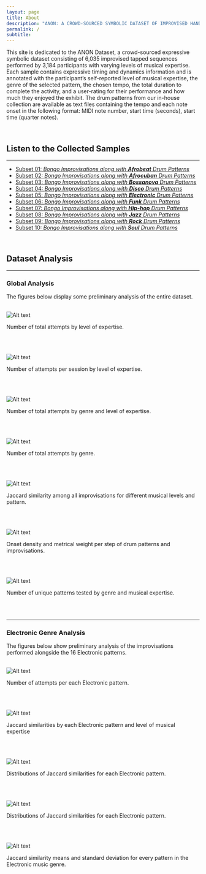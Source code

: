 ```yaml
---
layout: page
title: About
description: "ANON: A CROWD-SOURCED SYMBOLIC DATASET OF IMPROVISED HAND PERCUSSION RHYTHMS PAIRED WITH DRUM"
permalink: /
subtitle: 
---
```


This site is dedicated to the ANON Dataset, a crowd-sourced expressive symbolic dataset consisting of 6,035 improvised tapped sequences performed by 3,184 participants with varying levels of musical expertise. Each sample contains expressive timing and dynamics information and is annotated with the participant’s self-reported level of musical expertise, the genre of the selected pattern, the chosen tempo, the total duration to complete the activity, and a user-rating for their performance and how much they enjoyed the exhibit. The drum patterns from our in-house collection are available as text files containing the tempo and each note onset in the following format: MIDI note number, start time (seconds), start time (quarter notes). 

<br> <!-- Add vertical space here -->

## **Listen to the Collected Samples**

---
- [Subset 01: _Bongo Improvisations along with **Afrobeat** Drum Patterns_]({{site.baseurl}}/explore/afrobeat/)
- [Subset 02: _Bongo Improvisations along with **Afrocuban** Drum Patterns_]({{site.baseurl}}/explore/afrocuban/)
- [Subset 03: _Bongo Improvisations along with **Bossanova** Drum Patterns_]({{site.baseurl}}/explore/bossanova/)
- [Subset 04: _Bongo Improvisations along with **Disco** Drum Patterns_]({{site.baseurl}}/explore/disco/)
- [Subset 05: _Bongo Improvisations along with **Electronic** Drum Patterns_]({{site.baseurl}}/explore/electronic/)
- [Subset 06: _Bongo Improvisations along with **Funk** Drum Patterns_]({{site.baseurl}}/explore/funk/)
- [Subset 07: _Bongo Improvisations along with **Hip-hop** Drum Patterns_]({{site.baseurl}}/explore/hip-hop/)
- [Subset 08: _Bongo Improvisations along with **Jazz** Drum Patterns_]({{site.baseurl}}/explore/jazz/)
- [Subset 09: _Bongo Improvisations along with **Rock** Drum Patterns_]({{site.baseurl}}/explore/rock/)
- [Subset 10: _Bongo Improvisations along with **Soul** Drum Patterns_]({{site.baseurl}}/explore/soul/)

<br> <!-- Add vertical space here -->

## **Dataset Analysis**
---
### Global Analysis
The figures below display some preliminary analysis of the entire dataset.
<br> <!-- Add vertical space here -->
<br> <!-- Add vertical space here -->

![Alt text](../assets/img/analysis/attempts_by_expertise_histogram.png)
<figcaption>Number of total attempts by level of expertise.</figcaption>

<br> <!-- Add vertical space here -->
<br> <!-- Add vertical space here -->

![Alt text](../assets/img/analysis/attempts_by_expertise_plot.png)
<figcaption>Number of attempts per session by level of expertise.</figcaption>

<br> <!-- Add vertical space here -->
<br> <!-- Add vertical space here -->

![Alt text](../assets/img/analysis/attempts_by_genre_and_exp_heatmap.png)
<figcaption>Number of total attempts by genre and level of expertise.</figcaption>

<br> <!-- Add vertical space here -->
<br> <!-- Add vertical space here -->

![Alt text](../assets/img/analysis/attempts_by_genre_histogram.png)
<figcaption>Number of total attempts by genre.</figcaption>

<br> <!-- Add vertical space here -->
<br> <!-- Add vertical space here -->

![Alt text](../assets/img/analysis/jaccard_by_exp_and_pattern_heatmap.png)
<figcaption>Jaccard similarity among all improvisations for different musical levels and pattern.</figcaption>

<br> <!-- Add vertical space here -->
<br> <!-- Add vertical space here -->

![Alt text](../assets/img/analysis/step_density_of_improv_and_drum_patterns.png)
<figcaption>Onset density and metrical weight per step of drum patterns and improvisations.</figcaption>

<br> <!-- Add vertical space here -->
<br> <!-- Add vertical space here -->

![Alt text](../assets/img/analysis/unique_patterns_by_genre_and_exp_heatmap.png)
<figcaption>Number of unique patterns tested by genre and musical expertise.</figcaption>

<br> <!-- Add vertical space here -->
<br> <!-- Add vertical space here -->

---
### Electronic Genre Analysis
The figures below show preliminary analysis of the improvisations performed alongside the 16 Electronic patterns.
<br> <!-- Add vertical space here -->
<br> <!-- Add vertical space here -->

![Alt text](../assets/img/analysis/attempts_per_electronic_pattern_histogram.png)
<figcaption>Number of attempts per each Electronic pattern.</figcaption>

<br> <!-- Add vertical space here -->
<br> <!-- Add vertical space here -->

![Alt text](../assets/img/analysis/jaccard_by_exp_and_pattern_heatmap.png)
<figcaption>Jaccard similarities by each Electronic pattern and level of musical expertise</figcaption>

<br> <!-- Add vertical space here -->
<br> <!-- Add vertical space here -->

![Alt text](../assets/img/analysis/jaccard_dist_for_each_electronic_pattern.png)
<figcaption>Distributions of Jaccard similarities for each Electronic pattern.</figcaption>

<br> <!-- Add vertical space here -->
<br> <!-- Add vertical space here -->

![Alt text](../assets/img/analysis/jaccard_drum_improv_distribution_for_all_electronic_patterns_histogram.png)
<figcaption>Distributions of Jaccard similarities for each Electronic pattern.</figcaption>

<br> <!-- Add vertical space here -->
<br> <!-- Add vertical space here -->

![Alt text](../assets/img/analysis/electronic_jaccard_mean_std.png)
<figcaption>Jaccard similarity means and standard deviation for every pattern in the Electronic music genre.</figcaption>

<br> <!-- Add vertical space here -->
<br> <!-- Add vertical space here -->
